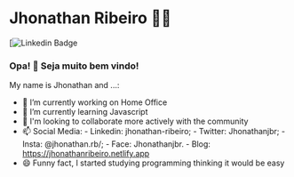 <!--
**JhonathanRibeiro/JhonathanRibeiro** is a ✨ _special_ ✨ repository because its `README.md` (this file) appears on your GitHub profile.
### Hi there 👋
Here are some ideas to get you started:

- 🔭 I’m currently working on ...
- 🌱 I’m currently learning ...
- 👯 I’m looking to collaborate on ...
- 🤔 I’m looking for help with ...
- 💬 Ask me about ...
- 📫 How to reach me: ...
- 😄 Pronouns: ...
- ⚡ Fun fact: ...
-->

# Jhonathan Ribeiro :man_technologist:

[![Linkedin Badge](https://www.linkedin.com/in/jhonathan-ribeiro/)

### Opa! 👋 Seja muito bem vindo!

My name is Jhonathan and ...:

- 🔭 I’m currently working on Home Office
- 🌱 I’m currently learning Javascript
- 👯 I'm looking to collaborate more actively with the community
- 📫 Social Media: 
      - Linkedin: jhonathan-ribeiro;
      - Twitter: Jhonathanjbr;
      - Insta: @jhonathan.rb/;
      - Face: Jhonathanjbr.
      - Blog: https://jhonathanribeiro.netlify.app
- 😄 Funny fact, I started studying programming thinking it would be easy

